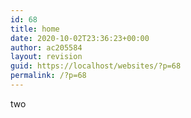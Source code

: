```yaml
---
id: 68
title: home
date: 2020-10-02T23:36:23+00:00
author: ac205584
layout: revision
guid: https://localhost/websites/?p=68
permalink: /?p=68
---
```

two